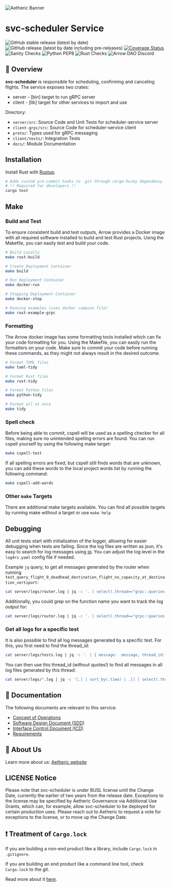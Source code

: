 ![Aetheric Banner](https://github.com/aetheric-oss/.github/raw/main/assets/readme-banner.png)

# svc-scheduler Service

![GitHub stable release (latest by date)](https://img.shields.io/github/v/release/aetheric-oss/svc-scheduler?sort=semver&color=green) ![GitHub release (latest by date including pre-releases)](https://img.shields.io/github/v/release/aetheric-oss/svc-scheduler?include_prereleases) [![Coverage Status](https://coveralls.io/repos/github/aetheric-oss/svc-scheduler/badge.svg?branch=develop)](https://coveralls.io/github/aetheric-oss/svc-scheduler)
![Sanity Checks](https://github.com/aetheric-oss/svc-scheduler/actions/workflows/sanity_checks.yml/badge.svg?branch=develop) ![Python PEP8](https://github.com/aetheric-oss/svc-scheduler/actions/workflows/python_ci.yml/badge.svg?branch=develop) ![Rust Checks](https://github.com/aetheric-oss/svc-scheduler/actions/workflows/rust_ci.yml/badge.svg?branch=develop) 
![Arrow DAO
Discord](https://img.shields.io/discord/853833144037277726?style=plastic)

## :telescope: Overview

**svc-scheduler** is responsible for scheduling, confirming and canceling flights. 
The service exposes two crates:
- server - [bin] target to run gRPC server
- client - [lib] target for other services to import and use

Directory:
- `server/src`: Source Code and Unit Tests for scheduler-service server
- `client-grpc/src`: Source Code for scheduler-service client
- `proto/`: Types used for gRPC messaging
- `client/tests/`: Integration Tests
- `docs/`: Module Documentation

## Installation

Install Rust with [Rustup](https://www.rust-lang.org/tools/install).

```bash
# Adds custom pre-commit hooks to .git through cargo-husky dependency
# !! Required for developers !!
cargo test
```

## Make

### Build and Test

To ensure consistent build and test outputs, Arrow provides a Docker image with all required software installed to build and test Rust projects.
Using the Makefile, you can easily test and build your code.

```bash
# Build Locally
make rust-build

# Create Deployment Container
make build

# Run Deployment Container
make docker-run

# Stopping Deployment Container
make docker-stop

# Running examples (uses docker compose file)
make rust-example-grpc
```

### Formatting

The Arrow docker image has some formatting tools installed which can fix your
code formatting for you. Using the Makefile, you can easily run the formatters
on your code. Make sure to commit your code before running these commands, as
they might not always result in the desired outcome.

```bash
# Format TOML files
make toml-tidy

# Format Rust files
make rust-tidy

# Format Python files
make python-tidy

# Format all at once
make tidy
```

### Spell check

Before being able to commit, cspell will be used as a spelling checker for all files, making sure no unintended spelling errors are found.
You can run cspell yourself by using the following make target:
```bash
make cspell-test
```

If all spelling errors are fixed, but cspell still finds words that are unknown, you can add these words to the local project words list by running the following command:
```bash
make cspell-add-words
```

### Other `make` Targets

There are additional make targets available. You can find all possible targets by running make without a target or use `make help`

## Debugging

All unit tests start with initialization of the logger, allowing for easier
debugging when tests are failing.
Since the log files are written as json, it's easy to search for log messages
using [jq](https://jqlang.github.io/jq/).
You can adjust the log level in the `log4rs.yaml` config file if needed.

Example `jq` query, to get all messages generated by the router when running
`test_query_flight_9_deadhead_destination_flight_no_capacity_at_destination_vertiport`:

```bash
cat server/logs/router.log | jq -c '. | select(.thread=="grpc::queries::tests::test_query_flight_9_deadhead_destination_flight_no_capacity_at_destination_vertiport") | .message'
```

Additionally, you could grep on the function name you want to track the log
output for:
```bash
cat server/logs/router.log | jq -c '. | select(.thread=="grpc::queries::tests::test_query_flight_9_deadhead_destination_flight_no_capacity_at_destination_vertiport") | .message' | grep 'get_possible_flights'
```

### Get all logs for a specific test
It is also possible to find all log messages generated by a specific test. For
this, you first need to find the thread_id:

```bash
cat server/logs/tests.log | jq -c '. | { message: .message, thread_id: .thread_id, date: .time}' | grep 'test_query_flight_9'
```

You can then use this thread_id (without quotes!) to find all messages in all log files generated
by this thread:

```bash
cat server/logs/*.log | jq -c '[.] | sort_by(.time) | .[] | select(.thread_id==<insert_your_thread_id>) | .message'
```

## :scroll: Documentation
The following documents are relevant to this service:
- [Concept of Operations](./docs/conops.md)
- [Software Design Document (SDD)](./docs/sdd.md)
- [Interface Control Document (ICD)](./docs/icd.md)
- [Requirements](https://nocodb.aetheric.nl/dashboard/#/nc/view/bdffd78a-75bf-40b0-a45d-948cbee2241c)


## :busts_in_silhouette: About Us
Learn more about us: [Aetheric website](https://www.aetheric.nl)

## LICENSE Notice

Please note that svc-scheduler is under BUSL license until the Change Date, currently the earlier of two years from the release date. Exceptions to the license may be specified by Aetheric Governance via Additional Use Grants, which can, for example, allow svc-scheduler to be deployed for certain production uses. Please reach out to Aetheric to request a vote for exceptions to the license, or to move up the Change Date.


## :exclamation: Treatment of `Cargo.lock`
If you are building a non-end product like a library, include `Cargo.lock` in `.gitignore`.

If you are building an end product like a command line tool, check `Cargo.lock` to the git.

Read more about it [here](https://doc.rust-lang.org/cargo/guide/cargo-toml-vs-cargo-lock.html).
